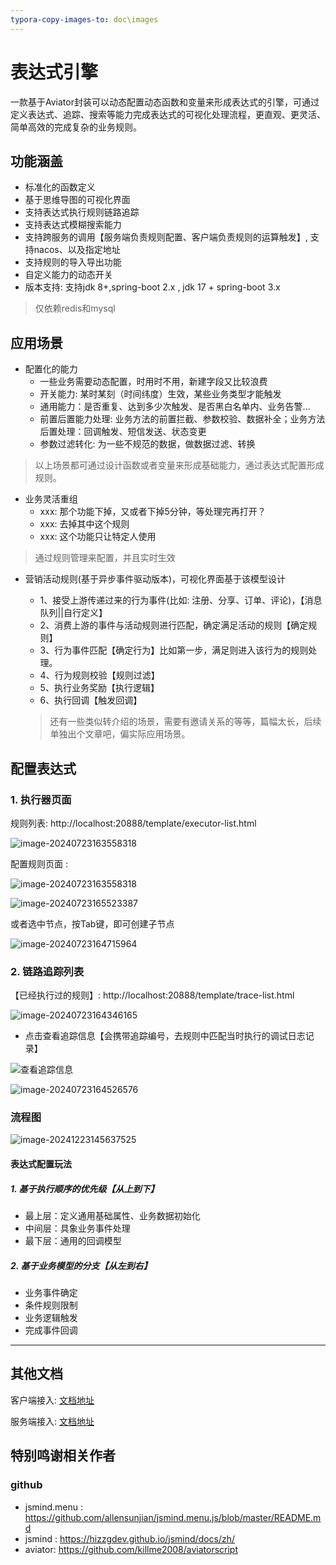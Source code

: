 ```yaml
---
typora-copy-images-to: doc\images
---
```


# 表达式引擎

一款基于Aviator封装可以动态配置动态函数和变量来形成表达式的引擎，可通过定义表达式、追踪、搜索等能力完成表达式的可视化处理流程，更直观、更灵活、简单高效的完成复杂的业务规则。

## 功能涵盖

- 标准化的函数定义
- 基于思维导图的可视化界面
- 支持表达式执行规则链路追踪
- 支持表达式模糊搜索能力
- 支持跨服务的调用【服务端负责规则配置、客户端负责规则的运算触发】, 支持nacos、以及指定地址
- 支持规则的导入导出功能
- 自定义能力的动态开关
- 版本支持: 支持jdk 8+,spring-boot 2.x , jdk 17 + spring-boot 3.x

> 仅依赖redis和mysql

## 应用场景

- 配置化的能力
    - 一些业务需要动态配置，时用时不用，新建字段又比较浪费
    - 开关能力: 某时某刻（时间纬度）生效，某些业务类型才能触发
    - 通用能力：是否重复、达到多少次触发、是否黑白名单内、业务告警...
    - 前置后置能力处理: 业务方法的前置拦截、参数校验、数据补全；业务方法后置处理：回调触发、短信发送、状态变更
    - 参数过滤转化: 为一些不规范的数据，做数据过滤、转换

> 以上场景都可通过设计函数或者变量来形成基础能力，通过表达式配置形成规则。

- 业务灵活重组
    - xxx: 那个功能下掉，又或者下掉5分钟，等处理完再打开？
    - xxx: 去掉其中这个规则
    - xxx: 这个功能只让特定人使用

> 通过规则管理来配置，并且实时生效

- 营销活动规则(基于异步事件驱动版本)，可视化界面基于该模型设计

    - 1、接受上游传递过来的行为事件(比如: 注册、分享、订单、评论)，【消息队列||自行定义】
    - 2、消费上游的事件与活动规则进行匹配，确定满足活动的规则【确定规则】
    - 3、行为事件匹配【确定行为】比如第一步，满足则进入该行为的规则处理。
    - 4、行为规则校验【规则过滤】
    - 5、执行业务奖励【执行逻辑】
    - 6、执行回调【触发回调】

  > 还有一些类似转介绍的场景，需要有邀请关系的等等，篇幅太长，后续单独出个文章吧，偏实际应用场景。

## 配置表达式

### 1. 执行器页面

规则列表: http://localhost:20888/template/executor-list.html

![image-20240723163558318](./doc/images/image-20240723163558318.png)

配置规则页面 :

![image-20240723163558318](doc/images/rule-mind.png)

![image-20240723165523387](doc/images/image-20240723165523387.png)

或者选中节点，按Tab键，即可创建子节点

![image-20240723164715964](doc/images/image-20240723164715964.png)

### 2. 链路追踪列表

【已经执行过的规则】: http://localhost:20888/template/trace-list.html

![image-20240723164346165](doc/images/image-20240723164346165.png)

- 点击查看追踪信息【会携带追踪编号，去规则中匹配当时执行的调试日志记录】

![查看追踪信息](doc/images/image-20240723164444930.png)

![image-20240723164526576](doc/images/image-20240723164526576.png)

### 流程图

![image-20241223145637525](./doc/images/liuchengtu_1.png)

#### 表达式配置玩法

##### 1. 基于执行顺序的优先级【从上到下】

- 最上层：定义通用基础属性、业务数据初始化
- 中间层：具象业务事件处理
- 最下层：通用的回调模型

##### 2. 基于业务模型的分支【从左到右】

- 业务事件确定
- 条件规则限制
- 业务逻辑触发
- 完成事件回调

------

## 其他文档

客户端接入:  [文档地址](./expression-mind-map-client-starter/README.md)

服务端接入:  [文档地址](./expression-mind-map-server/README.md)

## 特别鸣谢相关作者

### github

- jsmind.menu : https://github.com/allensunjian/jsmind.menu.js/blob/master/README.md
- jsmind : https://hizzgdev.github.io/jsmind/docs/zh/
- aviator: https://github.com/killme2008/aviatorscript
